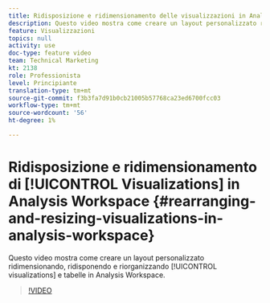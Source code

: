 ```yaml
---
title: Ridisposizione e ridimensionamento delle visualizzazioni in Analysis Workspace
description: Questo video mostra come creare un layout personalizzato ridimensionando, ridisponendo e riorganizzando visualizzazioni e tabelle in Analysis Workspace.
feature: Visualizzazioni
topics: null
activity: use
doc-type: feature video
team: Technical Marketing
kt: 2138
role: Professionista
level: Principiante
translation-type: tm+mt
source-git-commit: f3b3fa7d91b0cb21005b57768ca23ed6700fcc03
workflow-type: tm+mt
source-wordcount: '56'
ht-degree: 1%

---
```



# Ridisposizione e ridimensionamento di [!UICONTROL Visualizations] in Analysis Workspace {#rearranging-and-resizing-visualizations-in-analysis-workspace}

Questo video mostra come creare un layout personalizzato ridimensionando, ridisponendo e riorganizzando [!UICONTROL visualizations] e tabelle in Analysis Workspace.

>[!VIDEO](https://video.tv.adobe.com/v/24707/?quality=12)
